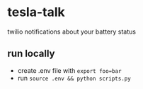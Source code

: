 # tesla-talk

twilio notifications about your battery status

## run locally

- create .env file with `export foo=bar`
- run `source .env && python scripts.py`
